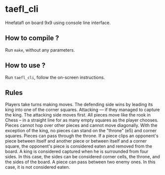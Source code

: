 # taefl_cli

Hnefatafl on board 9x9 using console line interface.

## How to compile ?

Run `make`, without any parameters.

## How to use ?

Run `taefl_cli`, follow the on-screen instructions.

## Rules

Players take turns making moves.
The defending side wins by leading its king into one of the corner squares. Attacking — if they managed to capture the king.
The attacking side moves first.
All pieces move like the rook in Chess – in a straight line for as many empty squares as the player chooses.
Pieces cannot hop over other pieces and cannot move diagonally.
With the exception of the king, no pieces can stand on the "throne" (e5) and corner squares.
Pieces can pass through the throne.
If a piece clips an opponent's piece between itself and another piece or between itself and a corner square, the opponent's piece is considered eaten and removed from the board.
A king is considered captured when he is surrounded from four sides. In this case, the sides can be considered corner cells, the throne, and the sides of the board.
A piece can pass between two enemy ones. In this case, it is not considered eaten.
